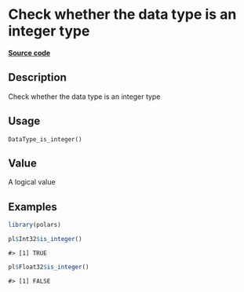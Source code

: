 

# Check whether the data type is an integer type

[**Source code**](https://github.com/pola-rs/r-polars/tree/8dac37e8bf89bcd080a13d0ed20dd1dc2bee615f/R/after-wrappers.R#L20)

## Description

Check whether the data type is an integer type

## Usage

<pre><code class='language-R'>DataType_is_integer()
</code></pre>

## Value

A logical value

## Examples

``` r
library(polars)

pl$Int32$is_integer()
```

    #> [1] TRUE

``` r
pl$Float32$is_integer()
```

    #> [1] FALSE

